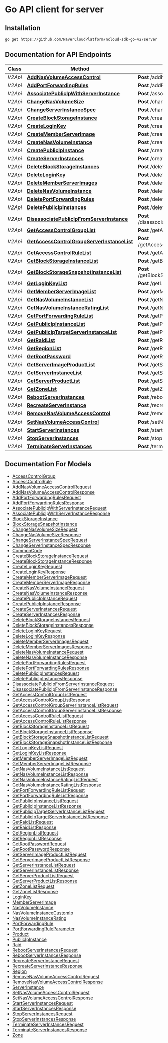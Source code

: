 # Go API client for server

## Installation
```
go get https://github.com/NaverCloudPlatform/ncloud-sdk-go-v2/server
```

## Documentation for API Endpoints

Class | Method | HTTP request | Description
------------ | ------------- | ------------- | -------------
*V2Api* | [**AddNasVolumeAccessControl**](docs/V2Api.md#addnasvolumeaccesscontrol) | **Post** /addNasVolumeAccessControl |
*V2Api* | [**AddPortForwardingRules**](docs/V2Api.md#addportforwardingrules) | **Post** /addPortForwardingRules |
*V2Api* | [**AssociatePublicIpWithServerInstance**](docs/V2Api.md#associatepublicipwithserverinstance) | **Post** /associatePublicIpWithServerInstance |
*V2Api* | [**ChangeNasVolumeSize**](docs/V2Api.md#changenasvolumesize) | **Post** /changeNasVolumeSize |
*V2Api* | [**ChangeServerInstanceSpec**](docs/V2Api.md#changeserverinstancespec) | **Post** /changeServerInstanceSpec |
*V2Api* | [**CreateBlockStorageInstance**](docs/V2Api.md#createblockstorageinstance) | **Post** /createBlockStorageInstance |
*V2Api* | [**CreateLoginKey**](docs/V2Api.md#createloginkey) | **Post** /createLoginKey |
*V2Api* | [**CreateMemberServerImage**](docs/V2Api.md#creatememberserverimage) | **Post** /createMemberServerImage |
*V2Api* | [**CreateNasVolumeInstance**](docs/V2Api.md#createnasvolumeinstance) | **Post** /createNasVolumeInstance |
*V2Api* | [**CreatePublicIpInstance**](docs/V2Api.md#createpublicipinstance) | **Post** /createPublicIpInstance |
*V2Api* | [**CreateServerInstances**](docs/V2Api.md#createserverinstances) | **Post** /createServerInstances |
*V2Api* | [**DeleteBlockStorageInstances**](docs/V2Api.md#deleteblockstorageinstances) | **Post** /deleteBlockStorageInstances |
*V2Api* | [**DeleteLoginKey**](docs/V2Api.md#deleteloginkey) | **Post** /deleteLoginKey |
*V2Api* | [**DeleteMemberServerImages**](docs/V2Api.md#deletememberserverimages) | **Post** /deleteMemberServerImages |
*V2Api* | [**DeleteNasVolumeInstance**](docs/V2Api.md#deletenasvolumeinstance) | **Post** /deleteNasVolumeInstance |
*V2Api* | [**DeletePortForwardingRules**](docs/V2Api.md#deleteportforwardingrules) | **Post** /deletePortForwardingRules |
*V2Api* | [**DeletePublicIpInstances**](docs/V2Api.md#deletepublicipinstances) | **Post** /deletePublicIpInstances |
*V2Api* | [**DisassociatePublicIpFromServerInstance**](docs/V2Api.md#disassociatepublicipfromserverinstance) | **Post** /disassociatePublicIpFromServerInstance |
*V2Api* | [**GetAccessControlGroupList**](docs/V2Api.md#getaccesscontrolgrouplist) | **Post** /getAccessControlGroupList |
*V2Api* | [**GetAccessControlGroupServerInstanceList**](docs/V2Api.md#getaccesscontrolgroupserverinstancelist) | **Post** /getAccessControlGroupServerInstanceList |
*V2Api* | [**GetAccessControlRuleList**](docs/V2Api.md#getaccesscontrolrulelist) | **Post** /getAccessControlRuleList |
*V2Api* | [**GetBlockStorageInstanceList**](docs/V2Api.md#getblockstorageinstancelist) | **Post** /getBlockStorageInstanceList |
*V2Api* | [**GetBlockStorageSnapshotInstanceList**](docs/V2Api.md#getblockstoragesnapshotinstancelist) | **Post** /getBlockStorageSnapshotInstanceList |
*V2Api* | [**GetLoginKeyList**](docs/V2Api.md#getloginkeylist) | **Post** /getLoginKeyList |
*V2Api* | [**GetMemberServerImageList**](docs/V2Api.md#getmemberserverimagelist) | **Post** /getMemberServerImageList |
*V2Api* | [**GetNasVolumeInstanceList**](docs/V2Api.md#getnasvolumeinstancelist) | **Post** /getNasVolumeInstanceList |
*V2Api* | [**GetNasVolumeInstanceRatingList**](docs/V2Api.md#getnasvolumeinstanceratinglist) | **Post** /getNasVolumeInstanceRatingList |
*V2Api* | [**GetPortForwardingRuleList**](docs/V2Api.md#getportforwardingrulelist) | **Post** /getPortForwardingRuleList |
*V2Api* | [**GetPublicIpInstanceList**](docs/V2Api.md#getpublicipinstancelist) | **Post** /getPublicIpInstanceList |
*V2Api* | [**GetPublicIpTargetServerInstanceList**](docs/V2Api.md#getpubliciptargetserverinstancelist) | **Post** /getPublicIpTargetServerInstanceList |
*V2Api* | [**GetRaidList**](docs/V2Api.md#getraidlist) | **Post** /getRaidList |
*V2Api* | [**GetRegionList**](docs/V2Api.md#getregionlist) | **Post** /getRegionList |
*V2Api* | [**GetRootPassword**](docs/V2Api.md#getrootpassword) | **Post** /getRootPassword |
*V2Api* | [**GetServerImageProductList**](docs/V2Api.md#getserverimageproductlist) | **Post** /getServerImageProductList |
*V2Api* | [**GetServerInstanceList**](docs/V2Api.md#getserverinstancelist) | **Post** /getServerInstanceList |
*V2Api* | [**GetServerProductList**](docs/V2Api.md#getserverproductlist) | **Post** /getServerProductList |
*V2Api* | [**GetZoneList**](docs/V2Api.md#getzonelist) | **Post** /getZoneList |
*V2Api* | [**RebootServerInstances**](docs/V2Api.md#rebootserverinstances) | **Post** /rebootServerInstances |
*V2Api* | [**RecreateServerInstance**](docs/V2Api.md#recreateserverinstance) | **Post** /recreateServerInstance |
*V2Api* | [**RemoveNasVolumeAccessControl**](docs/V2Api.md#removenasvolumeaccesscontrol) | **Post** /removeNasVolumeAccessControl |
*V2Api* | [**SetNasVolumeAccessControl**](docs/V2Api.md#setnasvolumeaccesscontrol) | **Post** /setNasVolumeAccessControl |
*V2Api* | [**StartServerInstances**](docs/V2Api.md#startserverinstances) | **Post** /startServerInstances |
*V2Api* | [**StopServerInstances**](docs/V2Api.md#stopserverinstances) | **Post** /stopServerInstances |
*V2Api* | [**TerminateServerInstances**](docs/V2Api.md#terminateserverinstances) | **Post** /terminateServerInstances |


## Documentation For Models

 - [AccessControlGroup](docs/AccessControlGroup.md)
 - [AccessControlRule](docs/AccessControlRule.md)
 - [AddNasVolumeAccessControlRequest](docs/AddNasVolumeAccessControlRequest.md)
 - [AddNasVolumeAccessControlResponse](docs/AddNasVolumeAccessControlResponse.md)
 - [AddPortForwardingRulesRequest](docs/AddPortForwardingRulesRequest.md)
 - [AddPortForwardingRulesResponse](docs/AddPortForwardingRulesResponse.md)
 - [AssociatePublicIpWithServerInstanceRequest](docs/AssociatePublicIpWithServerInstanceRequest.md)
 - [AssociatePublicIpWithServerInstanceResponse](docs/AssociatePublicIpWithServerInstanceResponse.md)
 - [BlockStorageInstance](docs/BlockStorageInstance.md)
 - [BlockStorageSnapshotInstance](docs/BlockStorageSnapshotInstance.md)
 - [ChangeNasVolumeSizeRequest](docs/ChangeNasVolumeSizeRequest.md)
 - [ChangeNasVolumeSizeResponse](docs/ChangeNasVolumeSizeResponse.md)
 - [ChangeServerInstanceSpecRequest](docs/ChangeServerInstanceSpecRequest.md)
 - [ChangeServerInstanceSpecResponse](docs/ChangeServerInstanceSpecResponse.md)
 - [CommonCode](docs/CommonCode.md)
 - [CreateBlockStorageInstanceRequest](docs/CreateBlockStorageInstanceRequest.md)
 - [CreateBlockStorageInstanceResponse](docs/CreateBlockStorageInstanceResponse.md)
 - [CreateLoginKeyRequest](docs/CreateLoginKeyRequest.md)
 - [CreateLoginKeyResponse](docs/CreateLoginKeyResponse.md)
 - [CreateMemberServerImageRequest](docs/CreateMemberServerImageRequest.md)
 - [CreateMemberServerImageResponse](docs/CreateMemberServerImageResponse.md)
 - [CreateNasVolumeInstanceRequest](docs/CreateNasVolumeInstanceRequest.md)
 - [CreateNasVolumeInstanceResponse](docs/CreateNasVolumeInstanceResponse.md)
 - [CreatePublicIpInstanceRequest](docs/CreatePublicIpInstanceRequest.md)
 - [CreatePublicIpInstanceResponse](docs/CreatePublicIpInstanceResponse.md)
 - [CreateServerInstancesRequest](docs/CreateServerInstancesRequest.md)
 - [CreateServerInstancesResponse](docs/CreateServerInstancesResponse.md)
 - [DeleteBlockStorageInstancesRequest](docs/DeleteBlockStorageInstancesRequest.md)
 - [DeleteBlockStorageInstancesResponse](docs/DeleteBlockStorageInstancesResponse.md)
 - [DeleteLoginKeyRequest](docs/DeleteLoginKeyRequest.md)
 - [DeleteLoginKeyResponse](docs/DeleteLoginKeyResponse.md)
 - [DeleteMemberServerImagesRequest](docs/DeleteMemberServerImagesRequest.md)
 - [DeleteMemberServerImagesResponse](docs/DeleteMemberServerImagesResponse.md)
 - [DeleteNasVolumeInstanceRequest](docs/DeleteNasVolumeInstanceRequest.md)
 - [DeleteNasVolumeInstanceResponse](docs/DeleteNasVolumeInstanceResponse.md)
 - [DeletePortForwardingRulesRequest](docs/DeletePortForwardingRulesRequest.md)
 - [DeletePortForwardingRulesResponse](docs/DeletePortForwardingRulesResponse.md)
 - [DeletePublicIpInstancesRequest](docs/DeletePublicIpInstancesRequest.md)
 - [DeletePublicIpInstancesResponse](docs/DeletePublicIpInstancesResponse.md)
 - [DisassociatePublicIpFromServerInstanceRequest](docs/DisassociatePublicIpFromServerInstanceRequest.md)
 - [DisassociatePublicIpFromServerInstanceResponse](docs/DisassociatePublicIpFromServerInstanceResponse.md)
 - [GetAccessControlGroupListRequest](docs/GetAccessControlGroupListRequest.md)
 - [GetAccessControlGroupListResponse](docs/GetAccessControlGroupListResponse.md)
 - [GetAccessControlGroupServerInstanceListRequest](docs/GetAccessControlGroupServerInstanceListRequest.md)
 - [GetAccessControlGroupServerInstanceListResponse](docs/GetAccessControlGroupServerInstanceListResponse.md)
 - [GetAccessControlRuleListRequest](docs/GetAccessControlRuleListRequest.md)
 - [GetAccessControlRuleListResponse](docs/GetAccessControlRuleListResponse.md)
 - [GetBlockStorageInstanceListRequest](docs/GetBlockStorageInstanceListRequest.md)
 - [GetBlockStorageInstanceListResponse](docs/GetBlockStorageInstanceListResponse.md)
 - [GetBlockStorageSnapshotInstanceListRequest](docs/GetBlockStorageSnapshotInstanceListRequest.md)
 - [GetBlockStorageSnapshotInstanceListResponse](docs/GetBlockStorageSnapshotInstanceListResponse.md)
 - [GetLoginKeyListRequest](docs/GetLoginKeyListRequest.md)
 - [GetLoginKeyListResponse](docs/GetLoginKeyListResponse.md)
 - [GetMemberServerImageListRequest](docs/GetMemberServerImageListRequest.md)
 - [GetMemberServerImageListResponse](docs/GetMemberServerImageListResponse.md)
 - [GetNasVolumeInstanceListRequest](docs/GetNasVolumeInstanceListRequest.md)
 - [GetNasVolumeInstanceListResponse](docs/GetNasVolumeInstanceListResponse.md)
 - [GetNasVolumeInstanceRatingListRequest](docs/GetNasVolumeInstanceRatingListRequest.md)
 - [GetNasVolumeInstanceRatingListResponse](docs/GetNasVolumeInstanceRatingListResponse.md)
 - [GetPortForwardingRuleListRequest](docs/GetPortForwardingRuleListRequest.md)
 - [GetPortForwardingRuleListResponse](docs/GetPortForwardingRuleListResponse.md)
 - [GetPublicIpInstanceListRequest](docs/GetPublicIpInstanceListRequest.md)
 - [GetPublicIpInstanceListResponse](docs/GetPublicIpInstanceListResponse.md)
 - [GetPublicIpTargetServerInstanceListRequest](docs/GetPublicIpTargetServerInstanceListRequest.md)
 - [GetPublicIpTargetServerInstanceListResponse](docs/GetPublicIpTargetServerInstanceListResponse.md)
 - [GetRaidListRequest](docs/GetRaidListRequest.md)
 - [GetRaidListResponse](docs/GetRaidListResponse.md)
 - [GetRegionListRequest](docs/GetRegionListRequest.md)
 - [GetRegionListResponse](docs/GetRegionListResponse.md)
 - [GetRootPasswordRequest](docs/GetRootPasswordRequest.md)
 - [GetRootPasswordResponse](docs/GetRootPasswordResponse.md)
 - [GetServerImageProductListRequest](docs/GetServerImageProductListRequest.md)
 - [GetServerImageProductListResponse](docs/GetServerImageProductListResponse.md)
 - [GetServerInstanceListRequest](docs/GetServerInstanceListRequest.md)
 - [GetServerInstanceListResponse](docs/GetServerInstanceListResponse.md)
 - [GetServerProductListRequest](docs/GetServerProductListRequest.md)
 - [GetServerProductListResponse](docs/GetServerProductListResponse.md)
 - [GetZoneListRequest](docs/GetZoneListRequest.md)
 - [GetZoneListResponse](docs/GetZoneListResponse.md)
 - [LoginKey](docs/LoginKey.md)
 - [MemberServerImage](docs/MemberServerImage.md)
 - [NasVolumeInstance](docs/NasVolumeInstance.md)
 - [NasVolumeInstanceCustomIp](docs/NasVolumeInstanceCustomIp.md)
 - [NasVolumeInstanceRating](docs/NasVolumeInstanceRating.md)
 - [PortForwardingRule](docs/PortForwardingRule.md)
 - [PortForwardingRuleParameter](docs/PortForwardingRuleParameter.md)
 - [Product](docs/Product.md)
 - [PublicIpInstance](docs/PublicIpInstance.md)
 - [Raid](docs/Raid.md)
 - [RebootServerInstancesRequest](docs/RebootServerInstancesRequest.md)
 - [RebootServerInstancesResponse](docs/RebootServerInstancesResponse.md)
 - [RecreateServerInstanceRequest](docs/RecreateServerInstanceRequest.md)
 - [RecreateServerInstanceResponse](docs/RecreateServerInstanceResponse.md)
 - [Region](docs/Region.md)
 - [RemoveNasVolumeAccessControlRequest](docs/RemoveNasVolumeAccessControlRequest.md)
 - [RemoveNasVolumeAccessControlResponse](docs/RemoveNasVolumeAccessControlResponse.md)
 - [ServerInstance](docs/ServerInstance.md)
 - [SetNasVolumeAccessControlRequest](docs/SetNasVolumeAccessControlRequest.md)
 - [SetNasVolumeAccessControlResponse](docs/SetNasVolumeAccessControlResponse.md)
 - [StartServerInstancesRequest](docs/StartServerInstancesRequest.md)
 - [StartServerInstancesResponse](docs/StartServerInstancesResponse.md)
 - [StopServerInstancesRequest](docs/StopServerInstancesRequest.md)
 - [StopServerInstancesResponse](docs/StopServerInstancesResponse.md)
 - [TerminateServerInstancesRequest](docs/TerminateServerInstancesRequest.md)
 - [TerminateServerInstancesResponse](docs/TerminateServerInstancesResponse.md)
 - [Zone](docs/Zone.md)


